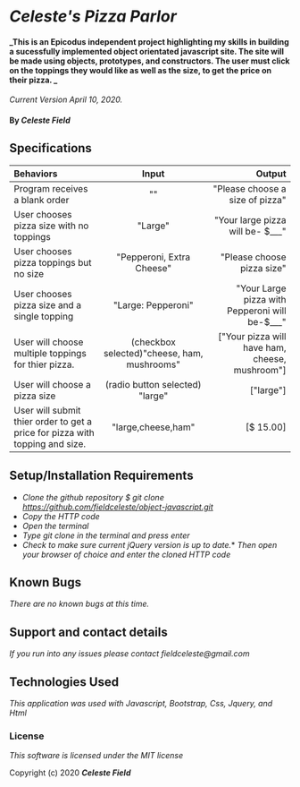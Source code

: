 # _Celeste's Pizza Parlor_

#### _This is an Epicodus independent project highlighting my skills in building a sucessfully implemented object orientated javascript site. The site will be made using objects, prototypes, and constructors. The user must click on the toppings they would like as well as the size, to get the price on their pizza.   _

_Current Version April 10, 2020._

#### By _**Celeste Field**_

## Specifications  

|    Behaviors   |   Input      |    Output    |
| :------------- | :----------: | -----------: |
|Program receives a blank order | "" | "Please choose a size of pizza" |
|User chooses pizza size with no toppings | "Large" | "Your large pizza will be- $___" |
|User chooses pizza toppings but no size | "Pepperoni, Extra Cheese" | "Please choose pizza size" |
|User chooses pizza size and a single topping | "Large: Pepperoni" |"Your Large pizza with Pepperoni will be-$___" |
|User will choose  multiple toppings for thier pizza. | (checkbox selected)"cheese, ham, mushrooms"| ["Your pizza will have ham, cheese, mushroom"]|
|User will choose a pizza size| (radio button selected) "large" | ["large"]
|User will submit thier order to get a price for pizza with topping and size.| "large,cheese,ham" | [$ 15.00]|




## Setup/Installation Requirements

* _Clone the github repository $ git clone https://github.com/fieldceleste/object-javascript.git_
* _Copy the HTTP code_
* _Open the terminal_
* _Type git clone in the terminal and press enter_
* _Check to make sure current jQuery version is up to date._* _Then open your browser of choice and enter the cloned HTTP code_

## Known Bugs
_There are no known bugs at this time._


## Support and contact details

_If you run into any issues please contact fieldceleste@gmail.com_

## Technologies Used

_This application was used with Javascript, Bootstrap, Css, Jquery, and Html_

### License

*This software is licensed under the MIT license*

Copyright (c) 2020 **_Celeste Field_** 